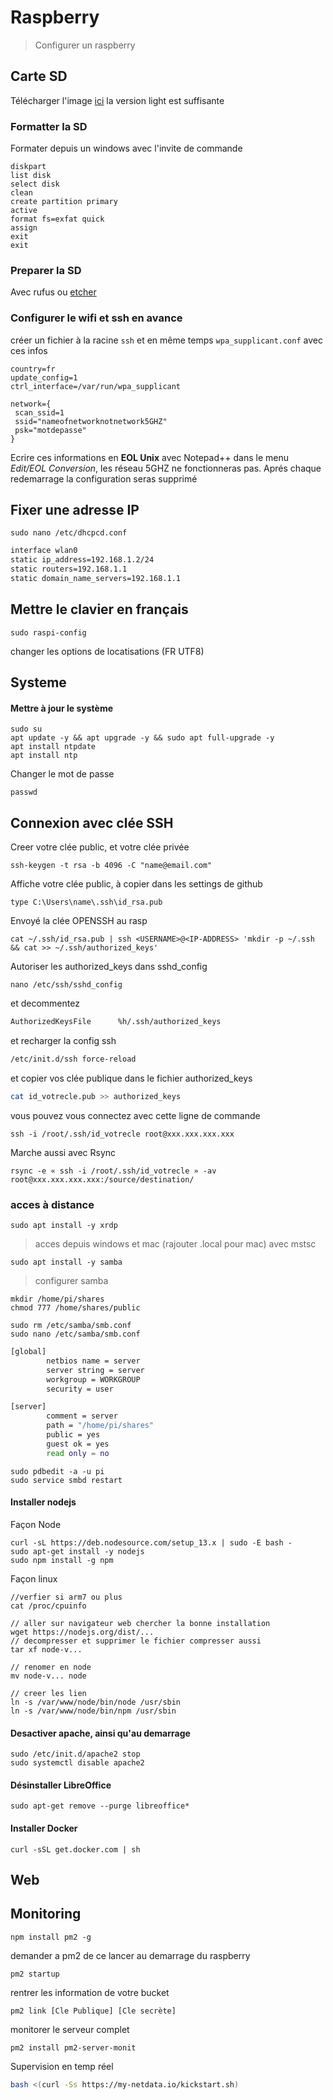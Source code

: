 # Raspberry

> Configurer un raspberry

## Carte SD

Télécharger l'image [ici](https://www.raspberrypi.org/downloads/raspbian/) la version light est suffisante

### Formatter la SD

Formater depuis un windows avec l'invite de commande

```BATCH
diskpart
list disk
select disk
clean
create partition primary
active
format fs=exfat quick
assign
exit
exit
```

### Preparer la SD

Avec rufus ou [etcher](https://etcher.io) 

### Configurer le wifi et ssh en avance

créer un fichier à la racine `ssh` et en même temps `wpa_supplicant.conf` avec ces infos

```SHELL
country=fr
update_config=1
ctrl_interface=/var/run/wpa_supplicant

network={
 scan_ssid=1
 ssid="nameofnetworknotnetwork5GHZ"
 psk="motdepasse"
}
```

Ecrire ces informations en **EOL Unix** avec Notepad++ dans le menu *Edit/EOL Conversion*, les réseau 5GHZ ne fonctionneras pas.
Aprés chaque redemarrage la configuration seras supprimé

## Fixer une adresse IP

```SHELL
sudo nano /etc/dhcpcd.conf
```

```BASH
interface wlan0
static ip_address=192.168.1.2/24
static routers=192.168.1.1
static domain_name_servers=192.168.1.1
```

## Mettre le clavier en français

```SHELL
sudo raspi-config
```

changer les options de locatisations (FR UTF8)

## Systeme

#### Mettre à jour le système

```batch
sudo su
apt update -y && apt upgrade -y && sudo apt full-upgrade -y 
apt install ntpdate
apt install ntp
```

Changer le mot de passe

```Shell
passwd
```

## Connexion avec clée SSH

Creer votre clée public, et votre clée privée

```Shell
ssh-keygen -t rsa -b 4096 -C "name@email.com"
```

Affiche votre clée public, à copier dans les settings de github

```Shell
type C:\Users\name\.ssh\id_rsa.pub
```

Envoyé la clée OPENSSH au rasp

```Shell
cat ~/.ssh/id_rsa.pub | ssh <USERNAME>@<IP-ADDRESS> 'mkdir -p ~/.ssh && cat >> ~/.ssh/authorized_keys'
```

Autoriser les authorized_keys dans sshd_config

```Shell
nano /etc/ssh/sshd_config
```

et decommentez

```Bash
AuthorizedKeysFile      %h/.ssh/authorized_keys
```

et recharger la config ssh

```Bash
/etc/init.d/ssh force-reload
```

et copier vos clée publique dans le fichier authorized_keys

```Bash
cat id_votrecle.pub >> authorized_keys
```

vous pouvez vous connectez avec cette ligne de commande

```Shell
ssh -i /root/.ssh/id_votrecle root@xxx.xxx.xxx.xxx
```

Marche aussi avec Rsync

```Shell
rsync -e « ssh -i /root/.ssh/id_votrecle » -av root@xxx.xxx.xxx.xxx:/source/destination/
```

### acces à distance

```batch
sudo apt install -y xrdp
```

> acces depuis windows et mac (rajouter .local pour mac) avec mstsc
```batch
sudo apt install -y samba
```

> configurer samba
```batch
mkdir /home/pi/shares
chmod 777 /home/shares/public

sudo rm /etc/samba/smb.conf
sudo nano /etc/samba/smb.conf
```

```Bash
[global]
        netbios name = server
        server string = server
        workgroup = WORKGROUP
        security = user

[server]
        comment = server
        path = "/home/pi/shares"
        public = yes
        guest ok = yes
        read only = no
```

```Shell
sudo pdbedit -a -u pi
sudo service smbd restart
```
#### Installer nodejs

Façon Node

```batch
curl -sL https://deb.nodesource.com/setup_13.x | sudo -E bash -
sudo apt-get install -y nodejs
sudo npm install -g npm
```

Façon linux

```batch
//verfier si arm7 ou plus
cat /proc/cpuinfo

// aller sur navigateur web chercher la bonne installation
wget https://nodejs.org/dist/...
// decompresser et supprimer le fichier compresser aussi
tar xf node-v...

// renomer en node
mv node-v... node

// creer les lien 
ln -s /var/www/node/bin/node /usr/sbin
ln -s /var/www/node/bin/npm /usr/sbin
```

#### Desactiver apache, ainsi qu'au demarrage

```shell
sudo /etc/init.d/apache2 stop
sudo systemctl disable apache2
```

#### Désinstaller LibreOffice

```shell
sudo apt-get remove --purge libreoffice*
```

#### Installer Docker

```Shell
curl -sSL get.docker.com | sh
```

## Web

## Monitoring

```batch
npm install pm2 -g
```

demander a pm2 de ce lancer au demarrage du raspberry

```batch
pm2 startup
```

rentrer les information de votre bucket

```batch
pm2 link [Cle Publique] [Cle secrète]
```

monitorer le serveur complet

```batch
pm2 install pm2-server-monit
```

Supervision en temp réel

```Bash
bash <(curl -Ss https://my-netdata.io/kickstart.sh)
```

